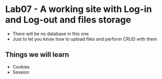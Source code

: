 # Lab07 - A working site with Log-in and Log-out and files storage
* There will be no database in this one 
* Just to let you know how to upload files and perform CRUD with them

## Things we will learn
* Cookies
* Session
